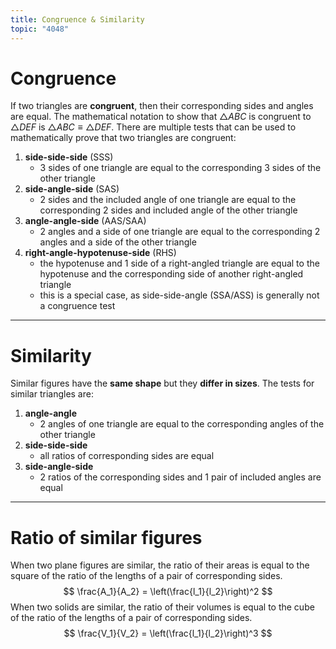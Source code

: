 ```yaml
---
title: Congruence & Similarity
topic: "4048"
---
```

# Congruence
If two triangles are **congruent**, then their corresponding sides and angles are equal.
The mathematical notation to show that $\triangle{ABC}$ is congruent to $\triangle{DEF}$ is $\triangle{ABC}\equiv\triangle{DEF}$.
There are multiple tests that can be used to mathematically prove that two triangles are congruent:
1. **side-side-side** (SSS)
    - 3 sides of one triangle are equal to the corresponding 3 sides of the other triangle
2. **side-angle-side** (SAS)
    - 2 sides and the included angle of one triangle are equal to the corresponding 2 sides and included angle of the other triangle
3. **angle-angle-side** (AAS/SAA)
    - 2 angles and a side of one triangle are equal to the corresponding 2 angles and a side of the other triangle
4. **right-angle-hypotenuse-side** (RHS)
    - the hypotenuse and 1 side of a right-angled triangle are equal to the hypotenuse and the corresponding side of another right-angled triangle
    - this is a special case, as side-side-angle (SSA/ASS) is generally not a congruence test

---
# Similarity
Similar figures have the **same shape** but they **differ in sizes**.
The tests for similar triangles are:
1. **angle-angle**
    - 2 angles of one triangle are equal to the corresponding angles of the other triangle
2. **side-side-side**
    - all ratios of corresponding sides are equal
3. **side-angle-side**
    - 2 ratios of the corresponding sides and 1 pair of included angles are equal

---
# Ratio of similar figures
When two plane figures are similar, the ratio of their areas is equal to the square of the ratio of the lengths of a pair of corresponding sides.
$$
\frac{A_1}{A_2} = \left(\frac{l_1}{l_2}\right)^2 
$$
When two solids are similar, the ratio of their volumes is equal to the cube of the ratio of the lengths of a pair of corresponding sides.
$$ 
\frac{V_1}{V_2} = \left(\frac{l_1}{l_2}\right)^3 
$$
